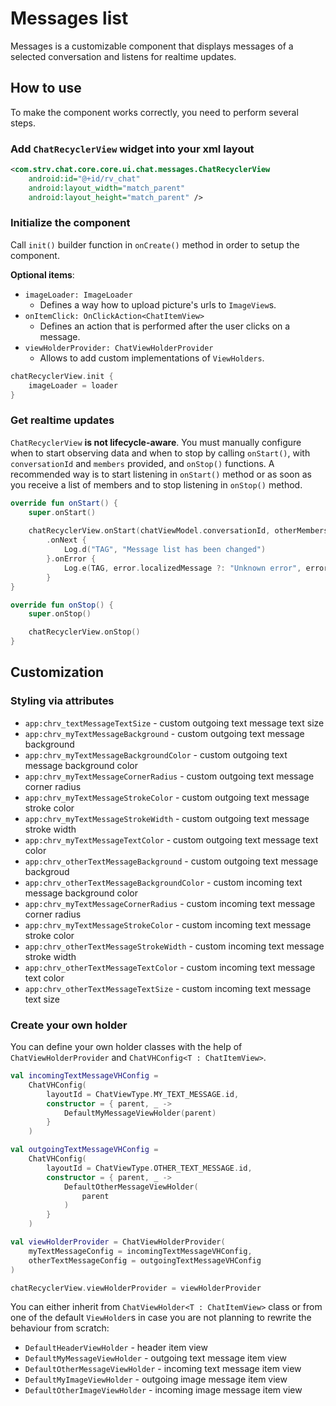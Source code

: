 # Messages list

Messages is a customizable component that displays messages of a
selected conversation and listens for realtime updates.

## How to use

To make the component works correctly, you need to perform several
steps.

### Add `ChatRecyclerView` widget into your xml layout

```xml
<com.strv.chat.core.core.ui.chat.messages.ChatRecyclerView
    android:id="@+id/rv_chat"
    android:layout_width="match_parent"
    android:layout_height="match_parent" />
```
### Initialize the component
Call `init()` builder function in `onCreate()` method in order to setup
the component.

**Optional items**:
- `imageLoader: ImageLoader` 
  -   Defines a way how to upload picture's urls to `ImageView`s.
- `onItemClick: OnClickAction<ChatItemView>`
  -  Defines an action that is performed after the user clicks on a
     message.
- `viewHolderProvider: ChatViewHolderProvider`
  - Allows to add custom implementations of `ViewHolders`.
     
```kotlin
chatRecyclerView.init {
    imageLoader = loader
}
```

### Get realtime updates
`ChatRecyclerView` **is not lifecycle-aware**. You must manually configure
when to start observing data and when to stop by calling `onStart()`,
with `conversationId` and `members` provided, and `onStop()` functions.
A recommended way is to start listening in `onStart()` method or as soon
as you receive a list of members and to stop listening in `onStop()`
method.

```kotlin
override fun onStart() {
    super.onStart()
        
    chatRecyclerView.onStart(chatViewModel.conversationId, otherMembers)
        .onNext {
            Log.d("TAG", "Message list has been changed")
        }.onError {
            Log.e(TAG, error.localizedMessage ?: "Unknown error", error)
        }
}

override fun onStop() {
    super.onStop()

    chatRecyclerView.onStop()
}
```

## Customization

### Styling via attributes
- `app:chrv_textMessageTextSize` - custom outgoing text message text
  size
- `app:chrv_myTextMessageBackground` - custom outgoing text message
  background
- `app:chrv_myTextMessageBackgroundColor` - custom outgoing text message
  background color
- `app:chrv_myTextMessageCornerRadius` - custom outgoing text message
  corner radius
- `app:chrv_myTextMessageStrokeColor` - custom outgoing text message
  stroke color
- `app:chrv_myTextMessageStrokeWidth` - custom outgoing text message
  stroke width
- `app:chrv_myTextMessageTextColor` - custom outgoing text message text
  color
- `app:chrv_otherTextMessageBackground` - custom outgoing text message
  backgroud
- `app:chrv_otherTextMessageBackgroundColor` - custom incoming text
  message background color
- `app:chrv_myTextMessageCornerRadius` - custom incoming text message
  corner radius
- `app:chrv_myTextMessageStrokeColor` - custom incoming text message
  stroke color
- `app:chrv_otherTextMessageStrokeWidth` - custom incoming text message
  stroke width
- `app:chrv_otherTextMessageTextColor` - custom incoming text message
  text color
- `app:chrv_otherTextMessageTextSize` - custom incoming text message
  text size

### Create your own holder
You can define your own holder classes with the help of
`ChatViewHolderProvider` and `ChatVHConfig<T : ChatItemView>`.

```kotlin
val incomingTextMessageVHConfig =
    ChatVHConfig(
        layoutId = ChatViewType.MY_TEXT_MESSAGE.id,
        constructor = { parent, _ ->
            DefaultMyMessageViewHolder(parent)
        }
    )

val outgoingTextMessageVHConfig =
    ChatVHConfig(
        layoutId = ChatViewType.OTHER_TEXT_MESSAGE.id,
        constructor = { parent, _ ->
            DefaultOtherMessageViewHolder(
                parent      
            )
        }
    )

val viewHolderProvider = ChatViewHolderProvider(
    myTextMessageConfig = incomingTextMessageVHConfig,
    otherTextMessageConfig = outgoingTextMessageVHConfig
)

chatRecyclerView.viewHolderProvider = viewHolderProvider
```

You can either inherit from `ChatViewHolder<T : ChatItemView>` class or
from one of the default `ViewHolder`s in case you are not planning to
rewrite the behaviour from scratch:
- `DefaultHeaderViewHolder` - header item view
- `DefaultMyMessageViewHolder` - outgoing text message item view
- `DefaultOtherMessageViewHolder` - incoming text message item view
- `DefaultMyImageViewHolder` - outgoing image message item view
- `DefaultOtherImageViewHolder` - incoming image message item view

